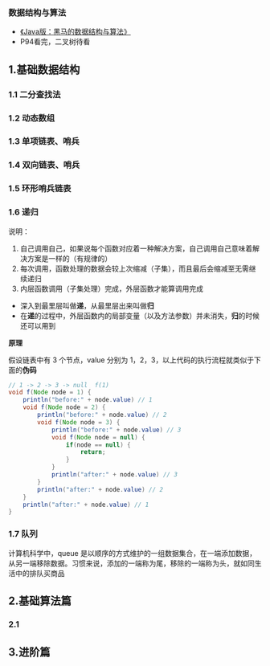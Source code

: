 ### 数据结构与算法

* [《Java版：黑马的数据结构与算法》](https://www.bilibili.com/video/BV1Lv4y1e7HL/?spm_id_from=333.999.0.0&vd_source=04ff874447812687f3346175b839011e)
* P94看完，二叉树待看

## 1.基础数据结构

### 1.1 二分查找法

### 1.2 动态数组

### 1.3 单项链表、哨兵

### 1.4 双向链表、哨兵

### 1.5 环形哨兵链表

### 1.6 递归

说明：

1. 自己调用自己，如果说每个函数对应着一种解决方案，自己调用自己意味着解决方案是一样的（有规律的）
2. 每次调用，函数处理的数据会较上次缩减（子集），而且最后会缩减至无需继续递归
3. 内层函数调用（子集处理）完成，外层函数才能算调用完成

* 深入到最里层叫做**递**，从最里层出来叫做**归**
* 在**递**的过程中，外层函数内的局部变量（以及方法参数）并未消失，**归**的时候还可以用到

**原理**

假设链表中有 3 个节点，value 分别为 1，2，3，以上代码的执行流程就类似于下面的**伪码**

```java
// 1 -> 2 -> 3 -> null  f(1)
void f(Node node = 1) {
    println("before:" + node.value) // 1
    void f(Node node = 2) {
        println("before:" + node.value) // 2
        void f(Node node = 3) {
            println("before:" + node.value) // 3
            void f(Node node = null) {
                if(node == null) {
                    return;
                }
            }
            println("after:" + node.value) // 3
        }
        println("after:" + node.value) // 2
    }
    println("after:" + node.value) // 1
}
```

### 1.7 队列

计算机科学中，queue 是以顺序的方式维护的一组数据集合，在一端添加数据，从另一端移除数据。习惯来说，添加的一端称为尾，移除的一端称为头，就如同生活中的排队买商品

## 2.基础算法篇

### 2.1

## 3.进阶篇

